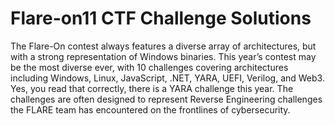 # Flare-on11 CTF Challenge Solutions

The Flare-On contest always features a diverse array of architectures, but with a strong representation of Windows binaries. This year’s contest may be the most diverse ever, with 10 challenges covering architectures including Windows, Linux, JavaScript, .NET, YARA, UEFI, Verilog, and Web3. Yes, you read that correctly, there is a YARA challenge this year. The challenges are often designed to represent Reverse Engineering challenges the FLARE team has encountered on the frontlines of cybersecurity.
